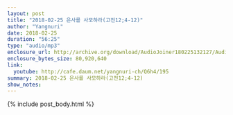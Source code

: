```yaml
---
layout: post
title: "2018-02-25 은사를 사모하라(고전12;4-12)"
author: "Yangnuri"
date: 2018-02-25
duration: "56:25"
type: "audio/mp3"
enclosure_url: http://archive.org/download/AudioJoiner180225132127/AudioJoiner180225132127.mp3
enclosure_bytes_size: 80,920,640
link:
  youtube: http://cafe.daum.net/yangnuri-ch/Q6h4/195
summary: 2018-02-25 은사를 사모하라(고전12;4-12)
show_notes:
---
```


{% include post_body.html %}
